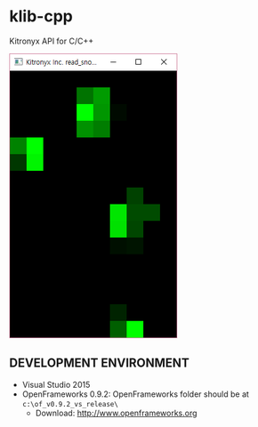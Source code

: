 # klib-cpp
Kitronyx API for C/C++

![Original](res/screenshot_read_snowboard_1610.png)

DEVELOPMENT ENVIRONMENT
-----------------------
* Visual Studio 2015
* OpenFrameworks 0.9.2: OpenFrameworks folder should be at `c:\of_v0.9.2_vs_release\`
  * Download: http://www.openframeworks.org
